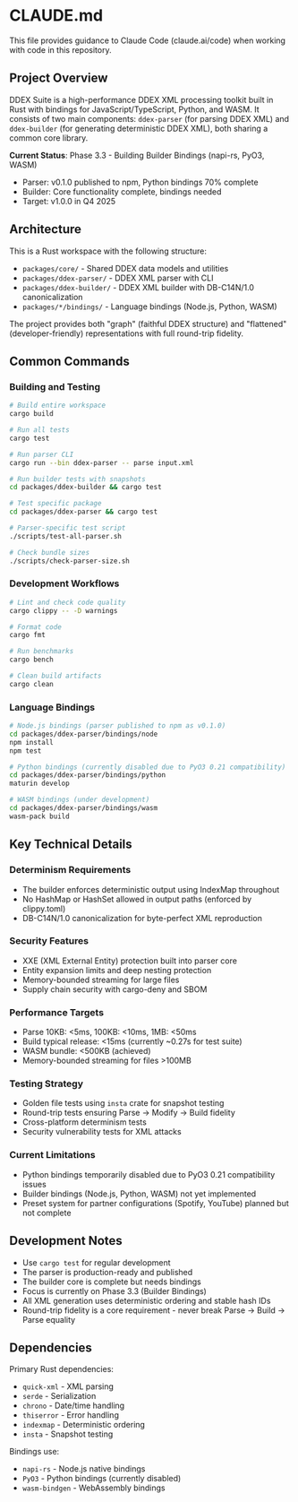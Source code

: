 # CLAUDE.md

This file provides guidance to Claude Code (claude.ai/code) when working with code in this repository.

## Project Overview

DDEX Suite is a high-performance DDEX XML processing toolkit built in Rust with bindings for JavaScript/TypeScript, Python, and WASM. It consists of two main components: `ddex-parser` (for parsing DDEX XML) and `ddex-builder` (for generating deterministic DDEX XML), both sharing a common core library.

**Current Status**: Phase 3.3 - Building Builder Bindings (napi-rs, PyO3, WASM)
- Parser: v0.1.0 published to npm, Python bindings 70% complete
- Builder: Core functionality complete, bindings needed
- Target: v1.0.0 in Q4 2025

## Architecture

This is a Rust workspace with the following structure:
- `packages/core/` - Shared DDEX data models and utilities
- `packages/ddex-parser/` - DDEX XML parser with CLI
- `packages/ddex-builder/` - DDEX XML builder with DB-C14N/1.0 canonicalization
- `packages/*/bindings/` - Language bindings (Node.js, Python, WASM)

The project provides both "graph" (faithful DDEX structure) and "flattened" (developer-friendly) representations with full round-trip fidelity.

## Common Commands

### Building and Testing
```bash
# Build entire workspace
cargo build

# Run all tests
cargo test

# Run parser CLI
cargo run --bin ddex-parser -- parse input.xml

# Run builder tests with snapshots
cd packages/ddex-builder && cargo test

# Test specific package
cd packages/ddex-parser && cargo test

# Parser-specific test script
./scripts/test-all-parser.sh

# Check bundle sizes
./scripts/check-parser-size.sh
```

### Development Workflows
```bash
# Lint and check code quality
cargo clippy -- -D warnings

# Format code
cargo fmt

# Run benchmarks
cargo bench

# Clean build artifacts
cargo clean
```

### Language Bindings
```bash
# Node.js bindings (parser published to npm as v0.1.0)
cd packages/ddex-parser/bindings/node
npm install
npm test

# Python bindings (currently disabled due to PyO3 0.21 compatibility)
cd packages/ddex-parser/bindings/python  
maturin develop

# WASM bindings (under development)
cd packages/ddex-parser/bindings/wasm
wasm-pack build
```

## Key Technical Details

### Determinism Requirements
- The builder enforces deterministic output using IndexMap throughout
- No HashMap or HashSet allowed in output paths (enforced by clippy.toml)
- DB-C14N/1.0 canonicalization for byte-perfect XML reproduction

### Security Features
- XXE (XML External Entity) protection built into parser core
- Entity expansion limits and deep nesting protection
- Memory-bounded streaming for large files
- Supply chain security with cargo-deny and SBOM

### Performance Targets
- Parse 10KB: <5ms, 100KB: <10ms, 1MB: <50ms
- Build typical release: <15ms (currently ~0.27s for test suite)
- WASM bundle: <500KB (achieved)
- Memory-bounded streaming for files >100MB

### Testing Strategy
- Golden file tests using `insta` crate for snapshot testing
- Round-trip tests ensuring Parse → Modify → Build fidelity
- Cross-platform determinism tests
- Security vulnerability tests for XML attacks

### Current Limitations
- Python bindings temporarily disabled due to PyO3 0.21 compatibility issues
- Builder bindings (Node.js, Python, WASM) not yet implemented
- Preset system for partner configurations (Spotify, YouTube) planned but not complete

## Development Notes

- Use `cargo test` for regular development
- The parser is production-ready and published
- The builder core is complete but needs bindings
- Focus is currently on Phase 3.3 (Builder Bindings)
- All XML generation uses deterministic ordering and stable hash IDs
- Round-trip fidelity is a core requirement - never break Parse → Build → Parse equality

## Dependencies

Primary Rust dependencies:
- `quick-xml` - XML parsing
- `serde` - Serialization
- `chrono` - Date/time handling  
- `thiserror` - Error handling
- `indexmap` - Deterministic ordering
- `insta` - Snapshot testing

Bindings use:
- `napi-rs` - Node.js native bindings
- `PyO3` - Python bindings (currently disabled)
- `wasm-bindgen` - WebAssembly bindings